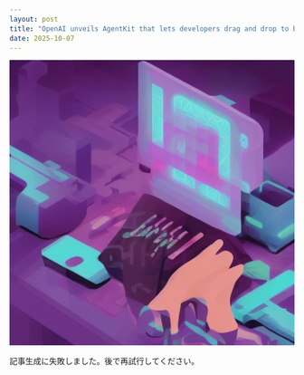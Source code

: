 ```yaml
---
layout: post
title: "OpenAI unveils AgentKit that lets developers drag and drop to build AI agents"
date: 2025-10-07
---
```


![記事画像](assets/images/20251007_ai.png)

記事生成に失敗しました。後で再試行してください。
